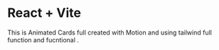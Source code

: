 # React + Vite
This is Animated Cards full created with Motion and using tailwind full function and fucntional .